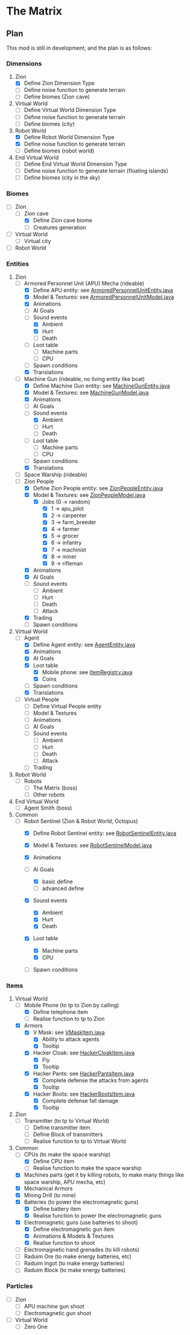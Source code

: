 # The Matrix

## Plan

This mod is still in development, and the plan is as follows:

### Dimensions

1. Zion
   - [x] Define Zion Dimension Type
   - [ ] Define noise function to generate terrain
   - [ ] Define biomes (Zion cave)

2. Virtual World
   - [ ] Define Virtual World Dimension Type
   - [ ] Define noise function to generate terrain
   - [ ] Define biomes (city)

3. Robot World
   - [x] Define Robot World Dimension Type
   - [x] Define noise function to generate terrain
   - [ ] Define biomes (robot world)

4. End Virtual World
   - [ ] Define End Virtual World Dimension Type
   - [ ] Define noise function to generate terrain (floating islands)
   - [ ] Define biomes (city in the sky)

### Biomes

- [ ] Zion
   - [ ] Zion cave
      - [x] Define Zion cave biome
      - [ ] Creatures generation
- [ ] Virtual World
   - [ ] Virtual city
- [ ] Robot World

### Entities

1. Zion
   - [ ] Armored Personnel Unit (APU) Mecha (rideable)
      - [x] Define APU entity: see [ArmoredPersonnelUnitEntity.java](src/main/java/me/jaffe2718/the_matrix/element/entity/vehicle/ArmoredPersonnelUnitEntity.java)
      - [x] Model & Textures: see [ArmoredPersonnelUnitModel.java](src/main/java/me/jaffe2718/the_matrix/client/model/entity/ArmoredPersonnelUnitModel.java)
      - [x] Animations
      - [ ] AI Goals
      - [ ] Sound events
         - [x] Ambient
         - [x] Hurt
         - [ ] Death
      - [ ] Loot table
         - [ ] Machine parts
         - [ ] CPU
      - [ ] Spawn conditions
      - [x] Translations
   - [ ] Machine Gun (rideable, no living entity like boat)
      - [x] Define Machine Gun entity: see [MachineGunEntity.java](src/main/java/me/jaffe2718/the_matrix/element/entity/vehicle/MachineGunEntity.java)
      - [x] Model & Textures: see [MachineGunModel.java](src/main/java/me/jaffe2718/the_matrix/client/model/entity/MachineGunModel.java)
      - [x] Animations
      - [ ] AI Goals
      - [ ] Sound events
         - [x] Ambient
         - [ ] Hurt
         - [ ] Death
      - [ ] Loot table
         - [ ] Machine parts
         - [ ] CPU
      - [ ] Spawn conditions
      - [x] Translations
   - [ ] Space Warship (rideable)
   - [ ] Zion People
       - [x] Define Zion People entity: see [ZionPeopleEntity.java](src/main/java/me/jaffe2718/the_matrix/element/entity/mob/ZionPeopleEntity.java)
       - [x] Model & Textures: see [ZionPeopleModel.java](src/main/java/me/jaffe2718/the_matrix/client/model/entity/ZionPeopleModel.java)
          - [x] Jobs (0 -> random)
             - [x] 1 -> apu_pilot
             - [x] 2 -> carpenter
             - [x] 3 -> farm_breeder
             - [x] 4 -> farmer
             - [x] 5 -> grocer
             - [x] 6 -> infantry
             - [x] 7 -> machinist
             - [x] 8 -> miner
             - [x] 9 -> rifleman
       - [x] Animations
       - [x] AI Goals
       - [ ] Sound events
          - [ ] Ambient
          - [ ] Hurt
          - [ ] Death
          - [ ] Attack
       - [x] Trading
       - [ ] Spawn conditions
2. Virtual World
   - [ ] Agent
      - [x] Define Agent entity: see [AgentEntity.java](src/main/java/me/jaffe2718/the_matrix/element/entity/mob/AgentEntity.java)
      - [x] Animations
      - [x] AI Goals
      - [x] Loot table
         - [x] Mobile phone: see [ItemRegistry.java](src/main/java/me/jaffe2718/the_matrix/unit/ItemRegistry.java)
         - [x] Coins
      - [ ] Spawn conditions
      - [x] Translations
   - [ ] Virtual People
      - [ ] Define Virtual People entity
      - [ ] Model & Textures
      - [ ] Animations
      - [ ] AI Goals
      - [ ] Sound events
         - [ ] Ambient
         - [ ] Hurt
         - [ ] Death
         - [ ] Attack
      - [ ] Trading
3. Robot World
   - [ ] Robots
      - [ ] The Matrix (boss)
      - [ ] Other robots
4. End Virtual World
   - [ ] Agent Smith (boss)
5. Common
   - [ ] Robot Sentinel (Zion & Robot World, Octopus)
      - [x] Define Robot Sentinel entity: see [RobotSentinelEntity.java](src/main/java/me/jaffe2718/the_matrix/element/entity/mob/RobotSentinelEntity.java)
      - [x] Model & Textures: see [RobotSentinelModel.java](src/main/java/me/jaffe2718/the_matrix/client/model/entity/RobotSentinelModel.java)
      - [x] Animations
      - [ ] AI Goals
         - [x] basic define
         - [ ] advanced define
      - [x] Sound events
         - [x] Ambient
         - [x] Hurt
         - [x] Death
      - [x] Loot table
          - [x] Machine parts
          - [x] CPU
      - [ ] Spawn conditions


### Items

1. Virtual World
   - [ ] Mobile Phone (to tp to Zion by calling)
      - [x] Define telephone item
      - [ ] Realise function to tp to Zion
   - [x] Armors
      - [x] V Mask: see [VMaskItem.java](src/main/java/me/jaffe2718/the_matrix/element/item/VMaskItem.java)
         - [x] Ability to attack agents
         - [x] Tooltip
      - [x] Hacker Cloak: see [HackerCloakItem.java](src/main/java/me/jaffe2718/the_matrix/element/item/HackerCloakItem.java)
         - [x] Fly
         - [x] Tooltip
      - [x] Hacker Pants: see [HackerPantsItem.java](src/main/java/me/jaffe2718/the_matrix/element/item/HackerPantsItem.java)
         - [x] Complete defense the attacks from agents
         - [x] Tooltip
      - [x] Hacker Boots: see [HackerBootsItem.java](src/main/java/me/jaffe2718/the_matrix/element/item/HackerBootsItem.java)
         - [x] Complete defense fall damage
         - [x] Tooltip

2. Zion
   - [ ] Transmitter (to tp to Virtual World)
      - [ ] Define transmitter item
      - [ ] Define Block of transmitters
      - [ ] Realise function to tp to Virtual World
   
3. Common
   - [ ] CPUs (to make the space warship)
      - [x] Define CPU item
      - [ ] Realise function to make the space warship
   - [x] Machines parts (get it by killing robots, to make many things like space warship, APU mecha, etc)
   - [x] Mechanical Armors
   - [x] Mining Drill (to mine)
   - [x] Batteries (to power the electromagnetic guns)
      - [x] Define battery item
      - [x] Realise function to power the electromagnetic guns
   - [x] Electromagnetic guns (use batteries to shoot)
      - [x] Define electromagnetic gun item
      - [x] Animations & Models & Textures
      - [x] Realise function to shoot
   - [ ] Electromagnetic hand grenades (to kill robots)
   - [ ] Raduim Ore (to make energy batteries, etc)
   - [ ] Raduim Ingot (to make energy batteries)
   - [ ] Raduim Block (to make energy batteries)

### Particles
   - [ ] Zion
      - [ ] APU machine gun shoot
      - [ ] Electromagnetic gun shoot
   - [ ] Virtual World
      - [ ] Zero One